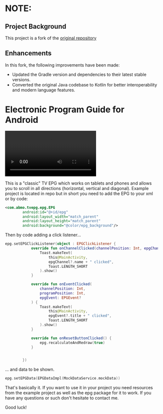 # NOTE:

## Project Background

This project is a fork of the [original repository](https://github.com/korre/android-tv-epg)

## Enhancements

In this fork, the following improvements have been made:

- Updated the Gradle version and dependencies to their latest stable versions.
- Converted the original Java codebase to Kotlin for better interoperability and modern language features.


# Electronic Program Guide for Android

![Click for video](\TVepg\epg-recording.mp4)

This is a "classic" TV EPG which works on tablets and phones and allows you to scroll in all directions (horizontal, vertical and diagonal).
Example project is located in repo but in short you need to add the EPG to your xml or by code:

```xml
<com.abmo.tvepg.epg.EPG
        android:id="@+id/epg"
        android:layout_width="match_parent"
        android:layout_height="match_parent"
        android:background="@color/epg_background"/>
```

Then by code adding a click listener...

```kotlin
epg.setEPGClickListener(object : EPGClickListener {
            override fun onChannelClicked(channelPosition: Int, epgChannel: EPGChannel?) {
                Toast.makeText(
                    this@MainActivity,
                    epgChannel?.name + " clicked",
                    Toast.LENGTH_SHORT
                ).show()
            }

            override fun onEventClicked(
                channelPosition: Int,
                programPosition: Int,
                epgEvent: EPGEvent?
            ) {
                Toast.makeText(
                    this@MainActivity,
                    epgEvent?.title + " clicked",
                    Toast.LENGTH_SHORT
                ).show()
            }

            override fun onResetButtonClicked() {
                epg.recalculateAndRedraw(true)
            }


        })
```
... and data to be shown.

```kotlin
epg.setEPGData(EPGDataImpl(MockDataService.mockData))
```

That's basically it.
If you want to use it in your project you need resources from the example project as well as the epg package for it to work. If you have any questions or such don't hesitate to contact me.

Good luck!

